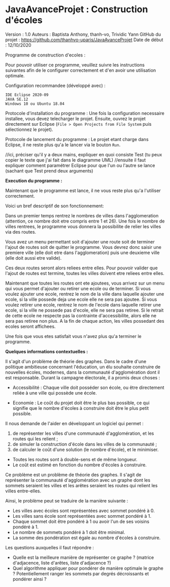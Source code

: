 # JavaAvanceProjet : Construction d'écoles

Version : 1.0 
Auteurs : Baptista Anthony, thanh-vo, Trividic Yann 
GitHub du projet : https://github.com/thanhvo-uparis/JavaAvanceProjet
Date de début : 12/10/2020

Programme de construction  d'ecoles :

Pour pouvoir utiliser ce programme, veuillez suivre les instructions suivantes afin de le configurer correctement et d'en avoir une utilisation optimale.

Configuration recommandee (développé avec) :

	IDE Eclipse 2020-09
	JAVA SE.12
	Windows 10 ou Ubuntu 18.04

Protocole d'installation du programme :
Une fois la configuration necessaire installee, vous devez telecharger le projet.
Ensuite, ouvrez le projet directement sur Eclipse (`File > Open Projects from File System` puis sélectionnez le projet).

Protocole de lancement du programme :
Le projet etant charge dans Eclipse, il ne reste plus qu'a le lancer via le bouton `Run`.

//ici, préciser qu'il y a deux mains, expliquer en quoi consiste Test (tu peux copier le texte que j'ai fait dans le diagramme UML) 
//ensuite il faut expliquer comment paramétrer Eclipse pour que l'un ou l'autre se lance (sachant que Test prend deux arguments)


**Execution du programme :**

Maintenant que le programme est lance, il ne vous reste plus qu'a l'utiliser correctement. 

Voici un bref descriptif de son fonctionnement:

Dans un premier temps rentrez le nombres de villes dans l'agglomeration (attention, ce nombre doit etre compris entre 1 et 26).
Une fois le nombre de villes rentrees, le programme vous donnera la possibilite de relier les villes via des routes.

Vous avez un menu permettant soit d'ajouter une route soit de terminer l'ajout de routes soit de quitter le programme.
Vous devrez donc saisir une premiere ville (elle doit etre dans l'agglomeration) puis une deuxieme ville (elle doit aussi etre valide).

Ces deux routes seront alors reliees entre elles.
Pour pouvoir valider que l'ajout de routes est termine, toutes les villes doivent etre reliees entre elles.

Maintenant que toutes les routes ont ete ajoutees, vous arrivez sur un menu qui vous permet d'ajouter ou retirer une ecole ou de terminer.
Si vous voulez ajouter une ecole, rentrez le nom de la ville dans laquelle ajouter une ecole, si la ville possede deja une ecole elle ne sera pas ajoutee.
Si vous voulez retirer une ecole, rentrez le nom de l'ecole dans laquelle retirer une ecole, si la ville ne possede pas d'ecole, elle ne sera pas retiree. Si le retrait de cette ecole ne respecte pas la contrainte d'accessibilite, alors elle ne sera pas retiree non plus.
A la fin de chaque action, les villes possedant des ecoles seront affichees.

Une fois que vous etes satisfait vous n'avez plus qu'a terminer le programme.



**Quelques informations contextuelles :**

Il s'agit d'un problème de théorie des graphes.
Dans le cadre d'une politique ambitieuse concernant l'éducation, un élu souhaite construire de nouvelles écoles, modernes, dans la communauté d'agglomération dont il est responsable. Durant la campagne électorale, il a promis deux choses :

- Accessibilité : Chaque ville doit posséder son école, ou être directement reliée à une ville qui possède une école.

- Economie : Le coût du projet doit être le plus bas possible, ce qui signifie que le nombre d'écoles à construire doit être le plus petit possible.

Il nous demande de l'aider en développant un logiciel qui permet : 
1. de représenter les villes d'une communauté d'agglomération, et les routes qui les relient ;
2. de simuler la construction d'école dans les villes de la communauté ;
3. de calculer le coût d'une solution (le nombre d'école), et le minimiser.

- Toutes les routes sont à double-sens et de même longueur.
- Le coût est estimé en fonction du nombre d'écoles à construire.


Ce problème est un problème de théorie des graphes. Il s'agit de représenter la communauté d'agglomération avec un graphe dont les sommets seraient les villes et les arêtes seraient les routes qui relient les villes entre-elles.

Ainsi, le problème peut se traduire de la manière suivante :
- Les villes avec écoles sont représentées avec sommet pondéré à 0.
- Les villes sans école sont représentées avec sommet pondéré à 1.
- Chaque sommet doit être pondéré à 1 ou avoir l'un de ses voisins pondéré à 1.
- Le nombre de sommets pondéré à 1 doit être minimal.
- La somme des pondération est égale au nombre d'écoles à construire.


Les questions auxquelles il faut répondre :
- Quelle est la meilleure manière de représenter ce graphe ? (matrice d'adjacence, liste d'arêtes, liste d'adjacence ?)
- Quel algorithme appliquer pour pondérer de manière optimale le graphe ? Potentiellement ranger les sommets par degrés décroissants et pondérer ainsi ? 
